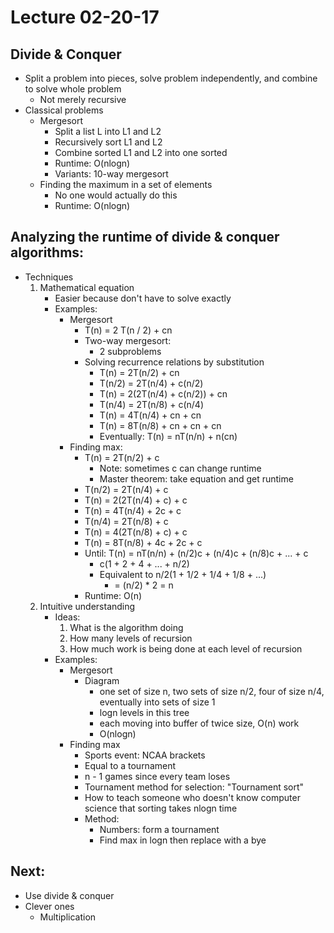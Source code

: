 # Lecture 02-20-17

## Divide & Conquer
- Split a problem into pieces, solve problem independently, and combine to solve whole problem
    - Not merely recursive
- Classical problems
    - Mergesort
        - Split a list L into L1 and L2
        - Recursively sort L1 and L2
        - Combine sorted L1 and L2 into one sorted
        - Runtime: O(nlogn)
        - Variants: 10-way mergesort
    - Finding the maximum in a set of elements
        - No one would actually do this
        - Runtime: O(nlogn)

## Analyzing the runtime of divide & conquer algorithms:
- Techniques
    1. Mathematical equation
        - Easier because don't have to solve exactly
        - Examples:
            - Mergesort
                - T(n) = 2 T(n / 2) + cn
                - Two-way mergesort:
                    - 2 subproblems
                - Solving recurrence relations by substitution
                    - T(n) = 2T(n/2) + cn
                    - T(n/2) = 2T(n/4) + c(n/2)
                    - T(n) = 2(2T(n/4) + c(n/2)) + cn
                    - T(n/4) = 2T(n/8) + c(n/4)
                    - T(n) = 4T(n/4) + cn + cn
                    - T(n) = 8T(n/8) + cn + cn + cn
                    - Eventually: T(n) = nT(n/n) + n(cn)
            - Finding max:
                - T(n) = 2T(n/2) + c
                    - Note: sometimes c can change runtime
                    - Master theorem: take equation and get runtime
                - T(n/2) = 2T(n/4) + c
                - T(n) = 2(2T(n/4) + c) + c
                - T(n) = 4T(n/4) + 2c + c
                - T(n/4) = 2T(n/8) + c
                - T(n) = 4(2T(n/8) + c) + c
                - T(n) = 8T(n/8) + 4c + 2c + c 
                - Until: T(n) = nT(n/n) + (n/2)c + (n/4)c + (n/8)c + ... + c
                    - c(1 + 2 + 4 + ... + n/2)
                    - Equivalent to n/2(1 + 1/2 + 1/4 + 1/8 + ...)
                        - = (n/2) * 2 = n
                - Runtime: O(n)
    2. Intuitive understanding
        - Ideas:
            1. What is the algorithm doing
            2. How many levels of recursion
            3. How much work is being done at each level of recursion
        - Examples:
            - Mergesort
                - Diagram
                    - one set of size n, two sets of size n/2, four of size n/4, eventually into sets of size 1
                    - logn levels in this tree
                    - each moving into buffer of twice size, O(n) work 
                    - O(nlogn)
            - Finding max
                - Sports event: NCAA brackets
                - Equal to a tournament
                - n - 1 games since every team loses
                - Tournament method for selection: "Tournament sort"
                - How to teach someone who doesn't know computer science that sorting takes nlogn time
                - Method:
                    - Numbers: form a tournament
                    - Find max in logn then replace with a bye

## Next:
- Use divide & conquer
- Clever ones
    - Multiplication